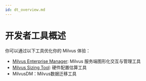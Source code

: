 ```yaml
---
id: dt_overview.md
---
```


# 开发者工具概述


你可以通过以下工具优化你的 Milvus 体验：

- [Milvus Enterprise Manager](https://zilliz.com/products/em): Milvus 服务端图形化交互与管理工具
- [Milvus Sizing Tool](https://zilliz.com/sizing-tool): 硬件配置估算工具
- MilvusDM：Milvus数据迁移工具
